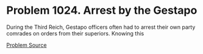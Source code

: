 # Problem 1024. Arrest by the Gestapo 

During the Third Reich, Gestapo officers often had to arrest their own party comrades on orders from their superiors. Knowing this

[Problem Source](https://www.trizland.ru/tasks/5467/)